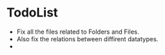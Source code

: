 # TodoList
- Fix all the files related to Folders and Files. 
- Also fix the relations between diffirent datatypes. 
- 
